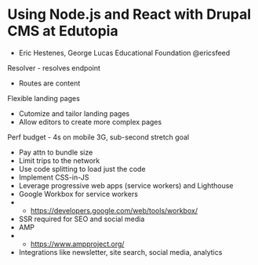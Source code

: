 # Using Node.js and React with Drupal CMS at Edutopia
- Eric Hestenes, George Lucas Educational Foundation @ericsfeed

Resolver - resolves endpoint
- Routes are content

Flexible landing pages
- Cutomize and tailor landing pages
- Allow editors to create more complex pages

Perf budget - 4s on mobile 3G, sub-second stretch goal
- Pay attn to bundle size
- Limit trips to the network
- Use code splitting to load just the code
- Implement CSS-in-JS
- Leverage progressive web apps (service workers) and Lighthouse
- Google Workbox for service workers
- - https://developers.google.com/web/tools/workbox/
- SSR required for SEO and social media
- AMP
- - https://www.ampproject.org/
- Integrations like newsletter, site search, social media, analytics



